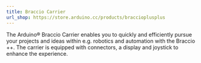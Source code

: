 ```yaml
---
title: Braccio Carrier
url_shop: https://store.arduino.cc/products/braccioplusplus
---
```


The Arduino® Braccio Carrier enables you to quickly and efficiently pursue your projects and ideas within e.g. robotics and automation with the Braccio ++. The carrier is equipped with connectors, a display and joystick to enhance the experience.